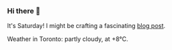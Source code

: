### Hi there :wave:

It's Saturday! I might be crafting a fascinating [blog post](https://benjaminwuethrich.dev).

Weather in Toronto: partly cloudy, at +8°C.
